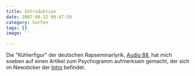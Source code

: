 ```yaml
---
title: Introduktion
date: 2007-08-22 09:47:59
category: Surfen
tags: []
image: ''

---
```


Die "Kühlerfigur" der deutschen Rapseminarlyrik, [Audio 88](http://www.audio88.de), hat mich soeben auf einen Artikel zum Psychogramm aufmerksam gemacht, der sich im Newsticker der [Intro](http://www.intro.de/news/newsticker/23042989) befindet.
